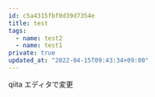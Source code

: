 ```yaml
---
id: c5a4315fbf0d39d7354e
title: test
tags:
  - name: test2
  - name: test1
private: true
updated_at: "2022-04-15T09:43:34+09:00"
---
```


qiita エディタで変更